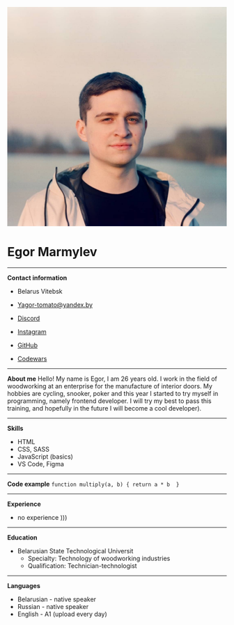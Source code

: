 ![](/My%20photo.jpg)
# Egor Marmylev
***
__Contact information__
- Belarus Vitebsk
- [Yagor-tomato@yandex.by](Yagor-tomato@yandex.by
)
- [Discord](egor-tomato#1816
)

- [Instagram](https://www.instagram.com/voodoo_men/)
- [GitHub](https://github.com/Egor-tomato)
- [Codewars](https://www.codewars.com/users/Egor-tomato)


***
__About me__
    Hello! My name is Egor, I am 26 years old. I work in the field of woodworking at an enterprise for the manufacture of interior doors. My hobbies are cycling, snooker, poker and this year I started to try myself in programming, namely frontend developer. I will try my best to pass this training, and hopefully in the future I will become a cool developer).
***
__Skills__
- HTML
- CSS, SASS
- JavaScript (basics)
- VS Code, Figma
***
__Code example__
`function multiply(a, b) {
  return a * b 
}`
***
__Experience__
- no experience )))
***
__Education__
* Belarusian State Technological Universit
  * Specialty: Technology of woodworking industries
  * Qualification: Technician-technologist
***
__Languages__
- Belarusian - native speaker
- Russian - native speaker
- English - A1 (upload every day)
